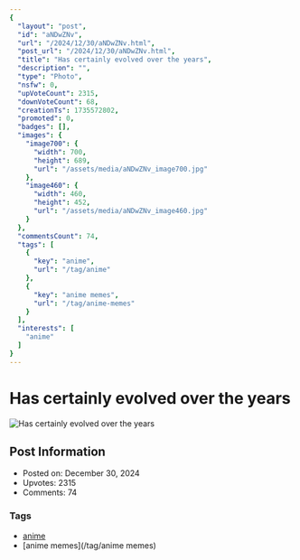 ```yaml
---
{
  "layout": "post",
  "id": "aNDwZNv",
  "url": "/2024/12/30/aNDwZNv.html",
  "post_url": "/2024/12/30/aNDwZNv.html",
  "title": "Has certainly evolved over the years",
  "description": "",
  "type": "Photo",
  "nsfw": 0,
  "upVoteCount": 2315,
  "downVoteCount": 68,
  "creationTs": 1735572802,
  "promoted": 0,
  "badges": [],
  "images": {
    "image700": {
      "width": 700,
      "height": 689,
      "url": "/assets/media/aNDwZNv_image700.jpg"
    },
    "image460": {
      "width": 460,
      "height": 452,
      "url": "/assets/media/aNDwZNv_image460.jpg"
    }
  },
  "commentsCount": 74,
  "tags": [
    {
      "key": "anime",
      "url": "/tag/anime"
    },
    {
      "key": "anime memes",
      "url": "/tag/anime-memes"
    }
  ],
  "interests": [
    "anime"
  ]
}
---
```


# Has certainly evolved over the years

![Has certainly evolved over the years](/assets/media/aNDwZNv_image700.jpg)

## Post Information

- Posted on: December 30, 2024
- Upvotes: 2315
- Comments: 74

### Tags

- [anime](/tag/anime)
- [anime memes](/tag/anime memes)
